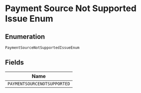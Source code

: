 
# Payment Source Not Supported Issue Enum

## Enumeration

`PaymentSourceNotSupportedIssueEnum`

## Fields

| Name |
|  --- |
| `PAYMENTSOURCENOTSUPPORTED` |

